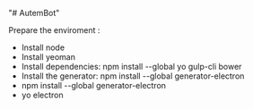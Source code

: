 "# AutemBot" 

Prepare the enviroment :

- Install node
- Install yeoman 
- Install dependencies: npm install --global yo gulp-cli bower
- Install the generator: npm install --global generator-electron
- npm install --global generator-electron  
- yo electron
